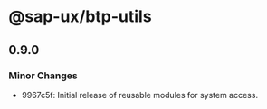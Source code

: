 # @sap-ux/btp-utils

## 0.9.0

### Minor Changes

-   9967c5f: Initial release of reusable modules for system access.

